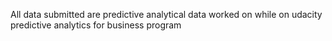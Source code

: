 All data submitted are predictive analytical data worked on while on udacity predictive analytics for business program 
